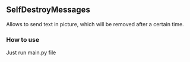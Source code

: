 ## SelfDestroyMessages
Allows to send text in picture, which will be removed after a certain time.

### How to use
Just run main.py file
